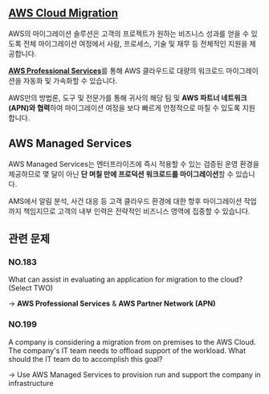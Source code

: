 ## [AWS Cloud Migration](https://aws.amazon.com/ko/cloud-migration/?nc=sn&loc=0)

AWS의 마이그레이션 솔루션은 고객의 프로젝트가 원하는 비즈니스 성과를 얻을 수 있도록 전체 마이그레이션 여정에서 사람, 프로세스, 기술 및 재무 등 전체적인 지원을 제공합니다.

[**AWS Professional Services**](https://aws.amazon.com/ko/professional-services/)를 통해 AWS 클라우드로 대량의 워크로드 마이그레이션을 자동화 및 가속화할 수 있습니다. 

AWS만의 방법론, 도구 및 전문가를 통해 귀사의 해당 팀 및 **AWS 파트너 네트워크(APN)와 협력**하여 마이그레이션 여정을 보다 빠르게 안정적으로 마칠 수 있도록 지원합니다.

## AWS Managed Services

AWS Managed Services는 엔터프라이즈에 즉시 적용할 수 있는 검증된 운영 환경을 제공하므로 몇 달이 아닌 **단 며칠 만에 프로덕션 워크로드를 마이그레이션**할 수 있습니다.

AMS에서 알림 분석, 사건 대응 등 고객 클라우드 환경에 대한 향후 마이그레이션 작업까지 책임지므로 고객의 내부 인력은 전략적인 비즈니스 영역에 집중할 수 있습니다.

## 관련 문제

### NO.183 
What can assist in evaluating an application for migration to the cloud? (Select TWO)

-> **AWS Professional Services** & **AWS Partner Network (APN)**

### NO.199 
A company is considering a migration from on premises to the AWS Cloud. <br/>The company's IT team needs to offload support of the workload. What should the IT team do to accomplish this goal?

-> Use AWS Managed Services to provision run and support the company in infrastructure
